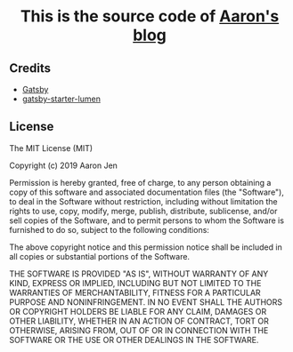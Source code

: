 
<h1 align="center">
  This is the source code of <a href="https://bugarma.github.io/">Aaron's blog</a>
</h1>

## Credits
- [Gatsby](https://www.gatsbyjs.org/)
- [gatsby-starter-lumen](https://github.com/alxshelepenok/gatsby-starter-lumen)

## License
The MIT License (MIT)

Copyright (c) 2019 Aaron Jen

Permission is hereby granted, free of charge, to any person obtaining a copy
of this software and associated documentation files (the "Software"), to deal
in the Software without restriction, including without limitation the rights
to use, copy, modify, merge, publish, distribute, sublicense, and/or sell
copies of the Software, and to permit persons to whom the Software is
furnished to do so, subject to the following conditions:

The above copyright notice and this permission notice shall be included in all
copies or substantial portions of the Software.

THE SOFTWARE IS PROVIDED "AS IS", WITHOUT WARRANTY OF ANY KIND, EXPRESS OR
IMPLIED, INCLUDING BUT NOT LIMITED TO THE WARRANTIES OF MERCHANTABILITY,
FITNESS FOR A PARTICULAR PURPOSE AND NONINFRINGEMENT. IN NO EVENT SHALL THE
AUTHORS OR COPYRIGHT HOLDERS BE LIABLE FOR ANY CLAIM, DAMAGES OR OTHER
LIABILITY, WHETHER IN AN ACTION OF CONTRACT, TORT OR OTHERWISE, ARISING FROM,
OUT OF OR IN CONNECTION WITH THE SOFTWARE OR THE USE OR OTHER DEALINGS IN THE
SOFTWARE.
